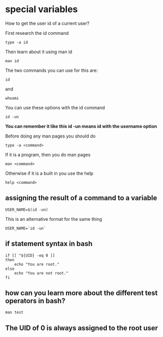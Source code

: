 # special variables

How to get the user id of a current user?

First research the id command

    type -a id

Then learn about it using man id

    man id

The two commands you can use for this are:

    id

and

    whoami

You can use these options with the id command

    id -un

**You can remember it like this id -un means id with the username option**

Before doing any man pages you should do

    type -a <command>

If it is a program, then you do man pages

    man <command>

Otherwise if it is a built in you use the help

    help <command>

## assigning the result of a command to a variable

    USER_NAME=$(id -un)

This is an alternative format for the same thing

    USER_NAME=`id -un`

## if statement syntax in bash

    if [[ "${UID} -eq 0 ]]
    then
        echo "You are root."
    else
        echo "You are not root."
    fi

## how can you learn more about the different test operators in bash?

    man test

## The UID of 0 is always assigned to the root user


